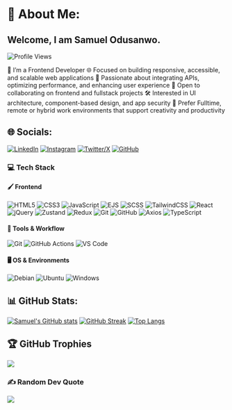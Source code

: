 # 💫 About Me:
## Welcome, I am Samuel Odusanwo.<br>
![Profile Views](https://komarev.com/ghpvc/?username=Marlz74&label=Profile%20views&color=0e75b6&style=flat)

🌱 I’m a Frontend Developer
🌐 Focused on building responsive, accessible, and scalable web applications
🔌 Passionate about integrating APIs, optimizing performance, and enhancing user experience
🤝 Open to collaborating on frontend and fullstack projects
🛠️ Interested in UI architecture, component-based design, and app security
🏡 Prefer Fulltime, remote or hybrid work environments that support creativity and productivity

## 🌐 Socials:
[![LinkedIn](https://img.shields.io/badge/LinkedIn-0077B5?style=for-the-badge&logo=linkedin&logoColor=white)](https://www.linkedin.com/in/samuel-odusanwo-765819251/)
[![Instagram](https://img.shields.io/badge/Instagram-E4405F?style=for-the-badge&logo=instagram&logoColor=white)](https://www.instagram.com/odusanwo_samuel?igsh=MWpuMHN1cjkyeXY3Mw%3D%3D&utm_source=qr)
[![Twitter/X](https://img.shields.io/badge/Twitter/X-000000?style=for-the-badge&logo=x&logoColor=white)](https://twitter.com/your_twitter_handle) [![GitHub](https://img.shields.io/badge/GitHub-100000?style=for-the-badge&logo=github&logoColor=white)](https://github.com/samuelodusanwo)

### 💻 Tech Stack

#### 🖌️ Frontend
![HTML5](https://img.shields.io/badge/html5-%23E34F26.svg?style=for-the-badge&logo=html5&logoColor=white)
![CSS3](https://img.shields.io/badge/css3-%231572B6.svg?style=for-the-badge&logo=css3&logoColor=white)
![JavaScript](https://img.shields.io/badge/javascript-%23323330.svg?style=for-the-badge&logo=javascript&logoColor=%23F7DF1E)
![EJS](https://img.shields.io/badge/ejs-%23000000.svg?style=for-the-badge&logo=javascript&logoColor=white)
![SCSS](https://img.shields.io/badge/scss-%23CC6699.svg?style=for-the-badge&logo=sass&logoColor=white)
![TailwindCSS](https://img.shields.io/badge/tailwindcss-%2338B2AC.svg?style=for-the-badge&logo=tailwind-css&logoColor=white)
![React](https://img.shields.io/badge/react-%2320232a.svg?style=for-the-badge&logo=react&logoColor=%2361DAFB)
![jQuery](https://img.shields.io/badge/jquery-%230769AD.svg?style=for-the-badge&logo=jquery&logoColor=white)
![Zustand](https://img.shields.io/badge/zustand-%23000000.svg?style=for-the-badge&logo=zustand&logoColor=white)
![Redux](https://img.shields.io/badge/redux-%23764ABC.svg?style=for-the-badge&logo=redux&logoColor=white)
![Git](https://img.shields.io/badge/git-%23F05033.svg?style=for-the-badge&logo=git&logoColor=white)
![GitHub](https://img.shields.io/badge/github-%23181717.svg?style=for-the-badge&logo=github&logoColor=white)
![Axios](https://img.shields.io/badge/axios-%23000000.svg?style=for-the-badge&logo=axios&logoColor=white)
![TypeScript](https://img.shields.io/badge/typescript-%23007ACC.svg?style=for-the-badge&logo=typescript&logoColor=white)


#### 🔧 Tools & Workflow
![Git](https://img.shields.io/badge/git-%23F05033.svg?style=for-the-badge&logo=git&logoColor=white)
![GitHub Actions](https://img.shields.io/badge/github%20actions-%232671E5.svg?style=for-the-badge&logo=githubactions&logoColor=white)
![VS Code](https://img.shields.io/badge/VSCode-%23007ACC.svg?style=for-the-badge&logo=visual-studio-code&logoColor=white)


#### 🖥️ OS & Environments
![Debian](https://img.shields.io/badge/Debian-D70A53?style=for-the-badge&logo=debian&logoColor=white)
![Ubuntu](https://img.shields.io/badge/ubuntu-E95420.svg?style=for-the-badge&logo=ubuntu&logoColor=white)
![Windows](https://img.shields.io/badge/Windows-0078D6?style=for-the-badge&logo=windows&logoColor=white)

## 📊 GitHub Stats:
[![Samuel's GitHub stats](https://github-readme-stats.vercel.app/api?username=samuelodusanwo&show_icons=true&theme=nord&hide_border=false&include_all_commits=true&count_private=true)](https://github.com/samuelodusanwo/github-readme-stats)
[![GitHub Streak](https://github-readme-streak-stats.herokuapp.com/?user=samuelodusanwo&theme=vuedark&hide_border=false)](https://git.io/streak-stats)
[![Top Langs](https://github-readme-stats.vercel.app/api/top-langs/?username=samuelodusanwo&layout=compact&theme=dark&hide_border=false&include_all_commits=true)](https://github.com/samuelodusanwo/github-readme-stats)

## 🏆 GitHub Trophies
![](https://github-profile-trophy.vercel.app/?username=samuelodusanwo&theme=chalk&no-frame=false&no-bg=true&margin-w=4)

### ✍️ Random Dev Quote
![](https://quotes-github-readme.vercel.app/api?type=horizontal&theme=radical)
